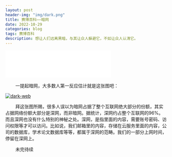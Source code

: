 ```yaml
---
layout: post
header-img: "img/dark.png"
title: 赛博百科——暗网
date: 2022-10-29
categories: blog
tags: 赛博百科
description: 想让人们远离黑暗，与其让众人躲避它，不如让众人认清它。
---
```


<iframe frameborder="no" border="0" marginwidth="0" marginheight="0" width=330 height=86 src="//music.163.com/outchain/player?type=2&id=1804292548&auto=1&height=66"></iframe>

&nbsp;&nbsp;&nbsp;&nbsp;&nbsp;&nbsp;&nbsp;&nbsp;一提起暗网，大多数人第一反应估计就是这张图吧：

<a href='https://postimages.org/' target='_blank'><img src='https://i.postimg.cc/rsq8fLTH/dark-web.jpg' border='0' alt='dark-web'/></a>

&nbsp;&nbsp;&nbsp;&nbsp;&nbsp;&nbsp;&nbsp;&nbsp;拜这张图所赐，很多人误以为暗网占据了整个互联网绝大部分的份额，其实占据网络份额大部分是深网，而非暗网。据统计，深网约占整个互联网的96%。而且深网也没有什么特别的神秘之处。深网，是指里面的内容，需要账号密码、访问权限等才可以访问。比如说，我们邮箱里的内容，存储在云服务里面的内容，公司的数据库，学术论文数据库等等，都属于深网的范畴。我们的一部分上网时间，停留在深网上。

&nbsp;&nbsp;&nbsp;&nbsp;&nbsp;&nbsp;&nbsp;&nbsp;未完待续
